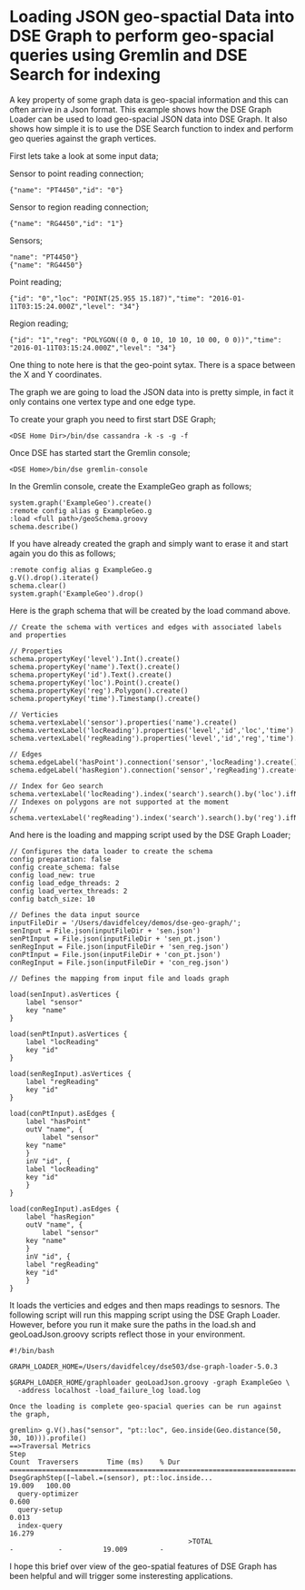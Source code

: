 # Loading JSON geo-spactial Data into DSE Graph to perform geo-spacial queries using Gremlin and DSE Search for indexing

A key property of some graph data is geo-spacial information and this can often arrive in a Json format. This example shows how the DSE Graph Loader can be used to load geo-spacial JSON data into DSE Graph. It also shows how simple it is to use the DSE Search function to index and perform geo queries against the graph vertices.

First lets take a look at some input data;

Sensor to point reading connection;
```
{"name": "PT4450","id": "0"}
```
Sensor to region reading connection;
```
{"name": "RG4450","id": "1"}
```
Sensors;
```
"name": "PT4450"}
{"name": "RG4450"}
```
Point reading;
```
{"id": "0","loc": "POINT(25.955 15.187)","time": "2016-01-11T03:15:24.000Z","level": "34"}
```
Region reading;
```
{"id": "1","reg": "POLYGON((0 0, 0 10, 10 10, 10 00, 0 0))","time": "2016-01-11T03:15:24.000Z","level": "34"}
```
One thing to note here is that the geo-point sytax. There is a space between the X and Y coordinates.

The graph we are going to load the JSON data into is pretty simple, in fact it only contains one vertex type and one edge type.

To create your graph you need to first start DSE Graph;

```
<DSE Home Dir>/bin/dse cassandra -k -s -g -f
```

Once DSE has started start the Gremlin console;

```
<DSE Home>/bin/dse gremlin-console
```

In the Gremlin console, create the ExampleGeo graph as follows;

```
system.graph('ExampleGeo').create()
:remote config alias g ExampleGeo.g
:load <full path>/geoSchema.groovy
schema.describe()
```

If you have already created the graph and simply want to erase it and start again you do this as follows;

```
:remote config alias g ExampleGeo.g
g.V().drop().iterate()
schema.clear()
system.graph('ExampleGeo').drop()
```

Here is the graph schema that will be created by the load command above.
```
// Create the schema with vertices and edges with associated labels and properties
 
// Properties
schema.propertyKey('level').Int().create()
schema.propertyKey('name').Text().create()
schema.propertyKey('id').Text().create()
schema.propertyKey('loc').Point().create()
schema.propertyKey('reg').Polygon().create()
schema.propertyKey('time').Timestamp().create()
 
// Verticies 
schema.vertexLabel('sensor').properties('name').create()
schema.vertexLabel('locReading').properties('level','id','loc','time').create()
schema.vertexLabel('regReading').properties('level','id','reg','time').create()

// Edges 
schema.edgeLabel('hasPoint').connection('sensor','locReading').create()
schema.edgeLabel('hasRegion').connection('sensor','regReading').create()

// Index for Geo search
schema.vertexLabel('locReading').index('search').search().by('loc').ifNotExists().add()
// Indexes on polygons are not supported at the moment 
// schema.vertexLabel('regReading').index('search').search().by('reg').ifNotExists().add()
```
And here is the loading and mapping script used by the DSE Graph Loader;
```
// Configures the data loader to create the schema
config preparation: false 
config create_schema: false 
config load_new: true
config load_edge_threads: 2 
config load_vertex_threads: 2 
config batch_size: 10
 
// Defines the data input source 
inputFileDir = '/Users/davidfelcey/demos/dse-geo-graph/';
senInput = File.json(inputFileDir + 'sen.json')
senPtInput = File.json(inputFileDir + 'sen_pt.json')
senRegInput = File.json(inputFileDir + 'sen_reg.json')
conPtInput = File.json(inputFileDir + 'con_pt.json')
conRegInput = File.json(inputFileDir + 'con_reg.json')

// Defines the mapping from input file and loads graph

load(senInput).asVertices {
    label "sensor"
    key "name"
}

load(senPtInput).asVertices {
    label "locReading"
    key "id"
}

load(senRegInput).asVertices {
    label "regReading"
    key "id"
}

load(conPtInput).asEdges {
    label "hasPoint"
    outV "name", {
        label "sensor"
	key "name"
    }
    inV "id", {
	label "locReading"
	key "id" 
    }
}
	
load(conRegInput).asEdges {
    label "hasRegion"
    outV "name", {
        label "sensor"
	key "name"
    }
    inV "id", {
	label "regReading"
	key "id" 
    }
}
```	

It loads the verticies and edges and then maps readings to sesnors. The following script will run this mapping script using the DSE Graph Loader. However, before you run it make sure the paths in the load.sh and geoLoadJson.groovy scripts reflect those in your environment.

```
#!/bin/bash

GRAPH_LOADER_HOME=/Users/davidfelcey/dse503/dse-graph-loader-5.0.3

$GRAPH_LOADER_HOME/graphloader geoLoadJson.groovy -graph ExampleGeo \
  -address localhost -load_failure_log load.log

Once the loading is complete geo-spacial queries can be run against the graph,

gremlin> g.V().has("sensor", "pt::loc", Geo.inside(Geo.distance(50, 30, 10))).profile()
==>Traversal Metrics
Step                                                               Count  Traversers       Time (ms)    % Dur
=============================================================================================================
DsegGraphStep([~label.=(sensor), pt::loc.inside...                                            19.009   100.00
  query-optimizer                                                                              0.600
  query-setup                                                                                  0.013
  index-query                                                                                 16.279
                                            >TOTAL                     -           -          19.009        -

```

I hope this brief over view of the geo-spatial features of DSE Graph has been helpful and will trigger some insteresting applications.

